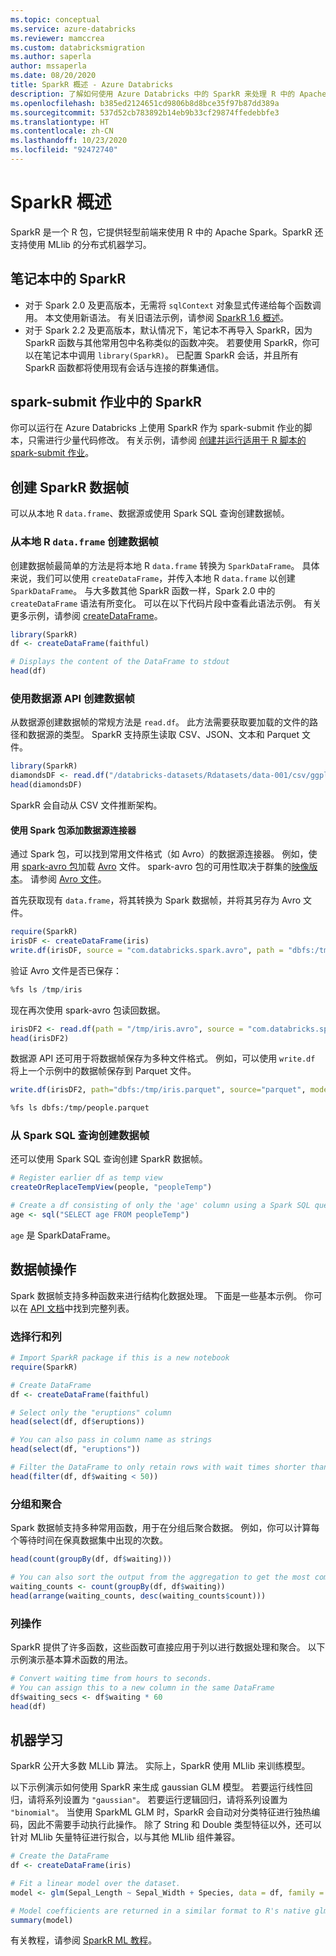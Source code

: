 ```yaml
---
ms.topic: conceptual
ms.service: azure-databricks
ms.reviewer: mamccrea
ms.custom: databricksmigration
ms.author: saperla
author: mssaperla
ms.date: 08/20/2020
title: SparkR 概述 - Azure Databricks
description: 了解如何使用 Azure Databricks 中的 SparkR 来处理 R 中的 Apache Spark。
ms.openlocfilehash: b385ed2124651cd9806b8d8bce35f97b87dd389a
ms.sourcegitcommit: 537d52cb783892b14eb9b33cf29874ffedebbfe3
ms.translationtype: HT
ms.contentlocale: zh-CN
ms.lasthandoff: 10/23/2020
ms.locfileid: "92472740"
---
```

# <a name="sparkr-overview"></a>SparkR 概述

SparkR 是一个 R 包，它提供轻型前端来使用 R 中的 Apache Spark。SparkR 还支持使用 MLlib 的分布式机器学习。

## <a name="sparkr-in-notebooks"></a>笔记本中的 SparkR

* 对于 Spark 2.0 及更高版本，无需将 `sqlContext` 对象显式传递给每个函数调用。 本文使用新语法。 有关旧语法示例，请参阅 [SparkR 1.6 概述](../../1.6/sparkr/overview.md)。
* 对于 Spark 2.2 及更高版本，默认情况下，笔记本不再导入 SparkR，因为 SparkR 函数与其他常用包中名称类似的函数冲突。 若要使用 SparkR，你可以在笔记本中调用 `library(SparkR)`。 已配置 SparkR 会话，并且所有 SparkR 函数都将使用现有会话与连接的群集通信。

## <a name="sparkr-in-spark-submit-jobs"></a>spark-submit 作业中的 SparkR

你可以运行在 Azure Databricks 上使用 SparkR 作为 spark-submit 作业的脚本，只需进行少量代码修改。 有关示例，请参阅 [创建并运行适用于 R 脚本的 spark-submit 作业](../../../dev-tools/api/latest/examples.md#spark-submit-api-example-r)。

## <a name="create-sparkr-dataframes"></a>创建 SparkR 数据帧

可以从本地 R `data.frame`、数据源或使用 Spark SQL 查询创建数据帧。

### <a name="from-a-local-r-dataframe"></a>从本地 R `data.frame` 创建数据帧

创建数据帧最简单的方法是将本地 R `data.frame` 转换为 `SparkDataFrame`。 具体来说，我们可以使用 `createDataFrame`，并传入本地 R `data.frame` 以创建 `SparkDataFrame`。 与大多数其他 SparkR 函数一样，Spark 2.0 中的 `createDataFrame` 语法有所变化。 可以在以下代码片段中查看此语法示例。
有关更多示例，请参阅 [createDataFrame](https://spark.apache.org/docs/latest/api/R/createDataFrame.html)。

```r
library(SparkR)
df <- createDataFrame(faithful)

# Displays the content of the DataFrame to stdout
head(df)
```

### <a name="using-the-data-source-api"></a>使用数据源 API 创建数据帧

从数据源创建数据帧的常规方法是 `read.df`。
此方法需要获取要加载的文件的路径和数据源的类型。
SparkR 支持原生读取 CSV、JSON、文本和 Parquet 文件。

```r
library(SparkR)
diamondsDF <- read.df("/databricks-datasets/Rdatasets/data-001/csv/ggplot2/diamonds.csv", source = "csv", header="true", inferSchema = "true")
head(diamondsDF)
```

SparkR 会自动从 CSV 文件推断架构。

#### <a name="adding-a-data-source-connector-with-spark-packages"></a>使用 Spark 包添加数据源连接器

通过 Spark 包，可以找到常用文件格式（如 Avro）的数据源连接器。 例如，使用 [spark-avro 包](https://spark-packages.org/package/databricks/spark-avro)加载 [Avro](https://avro.apache.org/) 文件。 spark-avro 包的可用性取决于群集的[映像版本](../../../runtime/index.md#dbr-overview)。 请参阅 [Avro 文件](../../../data/data-sources/read-avro.md)。

首先获取现有 `data.frame`，将其转换为 Spark 数据帧，并将其另存为 Avro 文件。

```r
require(SparkR)
irisDF <- createDataFrame(iris)
write.df(irisDF, source = "com.databricks.spark.avro", path = "dbfs:/tmp/iris.avro", mode = "overwrite")
```

验证 Avro 文件是否已保存：

```r
%fs ls /tmp/iris
```

现在再次使用 spark-avro 包读回数据。

```r
irisDF2 <- read.df(path = "/tmp/iris.avro", source = "com.databricks.spark.avro")
head(irisDF2)
```

数据源 API 还可用于将数据帧保存为多种文件格式。 例如，可以使用 `write.df` 将上一个示例中的数据帧保存到 Parquet 文件。

```r
write.df(irisDF2, path="dbfs:/tmp/iris.parquet", source="parquet", mode="overwrite")
```

```bash
%fs ls dbfs:/tmp/people.parquet
```

### <a name="from-a-spark-sql-query"></a>从 Spark SQL 查询创建数据帧

还可以使用 Spark SQL 查询创建 SparkR 数据帧。

```r
# Register earlier df as temp view
createOrReplaceTempView(people, "peopleTemp")
```

```r
# Create a df consisting of only the 'age' column using a Spark SQL query
age <- sql("SELECT age FROM peopleTemp")
```

`age` 是 SparkDataFrame。

## <a name="dataframe-operations"></a>数据帧操作

Spark 数据帧支持多种函数来进行结构化数据处理。 下面是一些基本示例。 你可以在 [API 文档](https://spark.apache.org/docs/latest/api/R/)中找到完整列表。

### <a name="select-rows-and-columns"></a>选择行和列

```r
# Import SparkR package if this is a new notebook
require(SparkR)

# Create DataFrame
df <- createDataFrame(faithful)
```

```r
# Select only the "eruptions" column
head(select(df, df$eruptions))
```

```r
# You can also pass in column name as strings
head(select(df, "eruptions"))
```

```r
# Filter the DataFrame to only retain rows with wait times shorter than 50 mins
head(filter(df, df$waiting < 50))
```

### <a name="grouping-and-aggregation"></a>分组和聚合

Spark 数据帧支持多种常用函数，用于在分组后聚合数据。 例如，你可以计算每个等待时间在保真数据集中出现的次数。

```r
head(count(groupBy(df, df$waiting)))
```

```r
# You can also sort the output from the aggregation to get the most common waiting times
waiting_counts <- count(groupBy(df, df$waiting))
head(arrange(waiting_counts, desc(waiting_counts$count)))
```

### <a name="column-operations"></a>列操作

SparkR 提供了许多函数，这些函数可直接应用于列以进行数据处理和聚合。 以下示例演示基本算术函数的用法。

```r
# Convert waiting time from hours to seconds.
# You can assign this to a new column in the same DataFrame
df$waiting_secs <- df$waiting * 60
head(df)
```

## <a name="machine-learning"></a><a id="machine-learning"> </a><a id="r-ml"> </a>机器学习

SparkR 公开大多数 MLLib 算法。 实际上，SparkR 使用 MLlib 来训练模型。

以下示例演示如何使用 SparkR 来生成 gaussian GLM 模型。 若要运行线性回归，请将系列设置为 `"gaussian"`。 若要运行逻辑回归，请将系列设置为 `"binomial"`。 当使用 SparkML GLM 时，SparkR 会自动对分类特征进行独热编码，因此不需要手动执行此操作。
除了 String 和 Double 类型特征以外，还可以针对 MLlib 矢量特征进行拟合，以与其他 MLlib 组件兼容。

```r
# Create the DataFrame
df <- createDataFrame(iris)

# Fit a linear model over the dataset.
model <- glm(Sepal_Length ~ Sepal_Width + Species, data = df, family = "gaussian")

# Model coefficients are returned in a similar format to R's native glm().
summary(model)
```

有关教程，请参阅 [SparkR ML 教程](tutorials/index.md)。